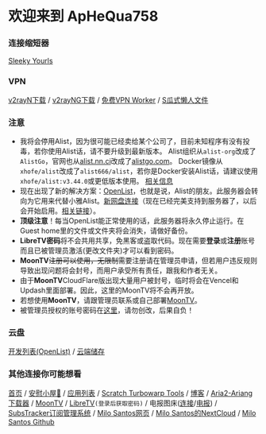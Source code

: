 # 欢迎来到 ApHeQua758
### 连接缩短器
[Sleeky Yourls](https://syourls.hsha1312.dpdns.org/)
### VPN
[v2rayN下载](https://github.com/2dust/v2rayN/releases/download/7.12.5/v2rayN-windows-64-desktop.zip) / [v2rayNG下载](https://github.com/2dust/v2rayNG/releases/download/1.10.4/v2rayNG_1.10.4_arm64-v8a.apk) / [免费VPN Worker](https://hqvpn.dpdns.org/cloudvpnpass) / [S瓜式懒人文件](https://syourls.hsha1312.dpdns.org/gr1xn1)
### 注意
- 我将会停用Alist，因为很可能已经卖给某个公司了，目前未知程序有没有投毒，若你使用Alist话，请不要升级到最新版本。
Alist组织从``alist-org``改成了``AlistGo``，官网也从[alist.nn.ci](https://alist.nn.ci)改成了[alistgo.com](https://alistgo.com)。
Docker镜像从``xhofe/alist``改成了``alist666/alist``，若你是Docker安装Alist话，请建议使用``xhofe/alist:v3.44.0``或更低版本使用。
[相关信息](https://www.freedidi.com/19598.html)
- 现在出现了新的解决方案：[OpenList](https://docs.oplist.org)，也就是说，Alist的朋友。此服务器会转向为它用来代替小雅Alist。[新网盘连接](https://opls.haoqi75.qzz.io)（现在已经完美支持到服务器了，以后会开始启用。[相关链接](https://question.run.claw.cloud/questions/10010000000001316)）。
- **顶级注意**！每当OpenList能正常使用的话，此服务器将永久停止运行。在Guest home里的文件或文件夹将会消失，请做好备份。
- **LibreTV密码**将不会共用共享，免黑客或盗取代码。现在需要**登录**或**注册**账号而且已被管理员激活(更改文件夹)才可以看到密码。
- **MoonTV**~~注册可以使用，无限制~~需要注册请在管理员申请，但若用户违反规则导致出现问题将会封号，而用户承受所有责任，跟我和作者无关。
- 由于**MoonTV**CloudFlare版出现大量用户被封号，临时将会在Vencel和Updash里面部署。因此，这里的MoonTV将不会再开放。
- 若想使用**MoonTV**，请跟管理员联系或自己部署[MoonTV](https://github.com/LunaTechLab/MoonTV)。
- 被管理员授权的账号密码在[这里](https://openlist.haoqi75.dpdns.org/Onedrive/aphequa758/PASSWORD.md)，请勿创改，后果自负！
### 云盘
[开发列表(OpenList)](https://openlist.haoqi75.dpdns.org) / 
[云端储存](https://opl.qtdt.dpdns.org/)
### 其他连接你可能想看
[首页](https://haoqi75.github.io) / 
[安慰小屋🏡](https://anwen-anyi.github.io/) / 
[应用列表](https://page.haoqi75.ip-ddns.com/) / 
[Scratch Turbowarp Tools](https://sbwbt.haoqi75.ip-ddns.com/) / 
[博客](https://miblog.haoqi75.ip-ddns.com/) / 
[Aria2-Ariang下载器](https://aria2-ariang.haoqi75.ip-ddns.com/) / 
[MoonTV](https://mtv.qtdt.dpdns.org/) / 
[LibreTV](https://lt.haoqi75.dpdns.org/)``(登录后获取密码)`` / 
电报图床([连接](https://tph.haoqi75.qzz.io/)/[电报](https://t.me/hqtpho)) / 
[SubsTracker订阅管理系统](https://github.com/wangwangit/SubsTracker/tree/master) / 
[Milo Santos网页](https://milosantos.com/) / 
[Milo Santos的NextCloud](https://cloud.milosantos.com/) / 
[Milo Santos Github](https://github.com/MiloDev123)
